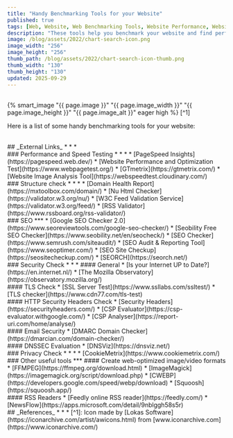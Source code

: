 ```yaml
---
title: "Handy Benchmarking Tools for your Website"
published: true
tags: [Web, Website, Web Benchmarking Tools, Website Performance, Website Security, DNSSEC, TLS, HTTP Headers, Security Headers]
description: "These tools help you benchmark your website and find performance and technical issues."
image: /blog/assets/2022/chart-search-icon.png
image_width: "256"
image_height: "256"
thumb_path: /blog/assets/2022/chart-search-icon-thumb.png
thumb_width: "130"
thumb_height: "130"
updated: 2025-09-29
---
```


<br>
{% smart_image "{{ page.image }}" "{{ page.image_width }}" "{{ page.image_height }}" "{{ page.image_alt }}" eager high %}
[^1]
<br>

Here is a list of some handy benchmarking tools for your website:

<br>
## _External Links_
* * *
<br>
### Performance and Speed Testing
* * *
* [PageSpeed Insights](https://pagespeed.web.dev/)
* [Website Performance and Optimization Test](https://www.webpagetest.org/)
* [GTmetrix](https://gtmetrix.com/)
* [Website Image Analysis Tool](https://webspeedtest.cloudinary.com/)

<br>
### Structure check
* * *
* [Domain Health Report](https://mxtoolbox.com/domain/)
* [Nu Html Checker](https://validator.w3.org/nu/)
* [W3C Feed Validation Service](https://validator.w3.org/feed/)
* [RSS Validator](https://www.rssboard.org/rss-validator/)

<br>
### SEO
***
* [Google SEO Checker 2.0](https://www.seoreviewtools.com/google-seo-checker/)
* [Seobility Free SEO Checker](https://www.seobility.net/en/seocheck/)
* [SEO Checker](https://www.semrush.com/siteaudit/)
* [SEO Audit & Reporting Tool](https://www.seoptimer.com/)
* [SEO Site Checkup](https://seositecheckup.com/)
* [SEORCH](https://seorch.net/)

<br>
### Security Check
* * *
#### General
* [Is your Internet UP to Date?](https://en.internet.nl/)
* [The Mozilla Observatory](https://observatory.mozilla.org/)

<br>
#### TLS Check
* [SSL Server Test](https://www.ssllabs.com/ssltest/)
* [TLS checker](https://www.cdn77.com/tls-test)

<br>
#### HTTP Security Headers Check
* [Security Headers](https://securityheaders.com/)
* [CSP Evaluator](https://csp-evaluator.withgoogle.com/)
* [CSP Analyser](https://report-uri.com/home/analyse/)

<br>
#### Email Security
* [DMARC Domain Checker](https://dmarcian.com/domain-checker/)

<br>
#### DNSSEC Evaluation
* [DNSViz](https://dnsviz.net/)

<br>
### Privacy Check
* * *
* [CookieMetrix](https://www.cookiemetrix.com/)

<br>
### Other useful tools
***
#### Create web-optimized image/video formats
* [FFMPEG](https://ffmpeg.org/download.html)
* [ImageMagick](https://imagemagick.org/script/download.php)
* [CWEBP](https://developers.google.com/speed/webp/download)
* [Squoosh](https://squoosh.app/)

<br>
#### RSS Readers
* [Feedly online RSS reader](https://feedly.com/)
* [NewsFlow](https://apps.microsoft.com/detail/9nblggh58s5r)

<br>
## _References_
* * *
[^1]: Icon made by [Lokas Software](https://iconarchive.com/artist/awicons.html) from [www.iconarchive.com](https://www.iconarchive.com/)
